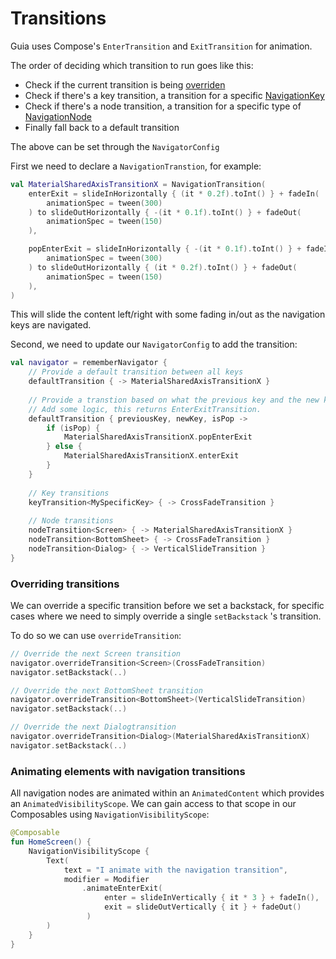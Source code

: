 # Transitions

Guia uses Compose's `EnterTransition` and `ExitTransition` for animation.

The order of deciding which transition to run goes like this:

* Check if the current transition is being [overriden ](transitions.md#overriding-transitions)
* Check if there's a key transition, a transition for a specific [NavigationKey ](../navigation-key.md)
* Check if there's a node transition, a transition for a specific type of [NavigationNode](../navigation-node/)
* Finally fall back to a default transition

The above can be set through the `NavigatorConfig`

First we need to declare a `NavigationTranstion`, for example:

```kotlin
val MaterialSharedAxisTransitionX = NavigationTransition(
    enterExit = slideInHorizontally { (it * 0.2f).toInt() } + fadeIn(
        animationSpec = tween(300)
    ) to slideOutHorizontally { -(it * 0.1f).toInt() } + fadeOut(
        animationSpec = tween(150)
    ),

    popEnterExit = slideInHorizontally { -(it * 0.1f).toInt() } + fadeIn(
        animationSpec = tween(300)
    ) to slideOutHorizontally { (it * 0.2f).toInt() } + fadeOut(
        animationSpec = tween(150)
    ),
)
```

This will slide the content left/right with some fading in/out as the navigation keys are navigated.

Second, we need to update our `NavigatorConfig` to add the transition:

```kotlin
val navigator = rememberNavigator { 
    // Provide a default transition between all keys
    defaultTransition { -> MaterialSharedAxisTransitionX }
    
    // Provide a transtion based on what the previous key and the new key are.
    // Add some logic, this returns EnterExitTransition.
    defaultTransition { previousKey, newKey, isPop -> 
        if (isPop) {
            MaterialSharedAxisTransitionX.popEnterExit
        } else {
            MaterialSharedAxisTransitionX.enterExit
        }
    }
    
    // Key transitions
    keyTransition<MySpecificKey> { -> CrossFadeTransition }
    
    // Node transitions
    nodeTransition<Screen> { -> MaterialSharedAxisTransitionX }
    nodeTransition<BottomSheet> { -> CrossFadeTransition }
    nodeTransition<Dialog> { -> VerticalSlideTransition }
}
```

### Overriding transitions

We can override a specific transition before we set a backstack, for specific cases where we need to simply override a single `setBackstack` 's transition.

To do so we can use `overrideTransition`:

```kotlin
// Override the next Screen transition
navigator.overrideTransition<Screen>(CrossFadeTransition)
navigator.setBackstack(..)

// Override the next BottomSheet transition
navigator.overrideTransition<BottomSheet>(VerticalSlideTransition)
navigator.setBackstack(..)

// Override the next Dialogtransition
navigator.overrideTransition<Dialog>(MaterialSharedAxisTransitionX)
navigator.setBackstack(..)
```

### Animating elements with navigation transitions

All navigation nodes are animated within an `AnimatedContent` which provides an `AnimatedVisibilityScope`. We can gain access to that scope in our Composables using  `NavigationVisibilityScope`:

```kotlin
@Composable
fun HomeScreen() {
    NavigationVisibilityScope {
        Text(
            text = "I animate with the navigation transition",
            modifier = Modifier
                .animateEnterExit(
                     enter = slideInVertically { it * 3 } + fadeIn(),
                     exit = slideOutVertically { it } + fadeOut()
                 )          
        )
    }
}
```
